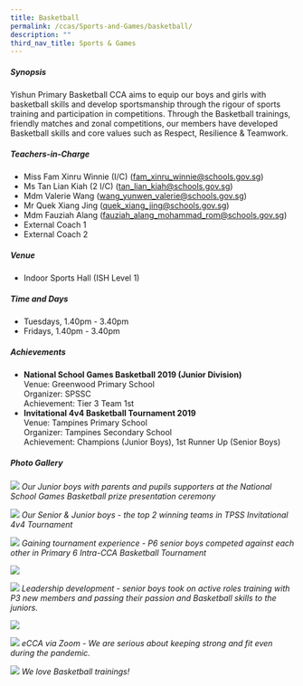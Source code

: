 ```yaml
---
title: Basketball
permalink: /ccas/Sports-and-Games/basketball/
description: ""
third_nav_title: Sports & Games
---
```




##### **Synopsis**
Yishun Primary Basketball CCA aims to equip our boys and girls with basketball skills and develop sportsmanship through the rigour of sports training and participation in competitions. Through the Basketball trainings, friendly matches and zonal competitions, our members have developed Basketball skills and core values such as Respect, Resilience & Teamwork.

##### **Teachers-in-Charge**
* Miss Fam Xinru Winnie (I/C) (fam_xinru_winnie@schools.gov.sg)
* Ms Tan Lian Kiah (2 I/C) (tan_lian_kiah@schools.gov.sg)
* Mdm Valerie Wang (wang_yunwen_valerie@schools.gov.sg)
* Mr Quek Xiang Jing (quek_xiang_jing@schools.gov.sg)
* Mdm Fauziah Alang (fauziah_alang_mohammad_rom@schools.gov.sg)
* External Coach 1
* External Coach 2

##### **Venue**
* Indoor Sports Hall (ISH Level 1)

##### **Time and Days**
* Tuesdays, 1.40pm - 3.40pm
* Fridays, 1.40pm - 3.40pm

##### **Achievements**
* **National School Games Basketball 2019 (Junior Division)**
<br>Venue: Greenwood Primary School
<br>Organizer: SPSSC
<br>Achievement: Tier 3 Team 1st
* **Invitational 4v4 Basketball Tournament 2019**
<br>Venue: Tampines Primary School
<br>Organizer: Tampines Secondary School
<br>Achievement: Champions (Junior Boys), 1st Runner Up (Senior Boys)

##### **Photo Gallery**

![](/images/CCAs/Basketball/CCA_Basketball_2020_1.jpg)
*Our Junior boys with parents and pupils supporters at the National School Games Basketball prize presentation ceremony*

![](/images/CCAs/Basketball/CCA_Basketball_2020_2.jpg)
*Our Senior & Junior boys -  the top 2 winning teams in TPSS Invitational 4v4 Tournament*

![](/images/CCAs/Basketball/Basketball_Photo_01.jpg)
*Gaining tournament experience - P6 senior boys competed against each other in Primary 6 Intra-CCA Basketball Tournament*

![](/images/CCAs/Basketball/Basketball_Photo_02.jpg)

![](/images/CCAs/Basketball/Basketball_Photo_03.jpg)
*Leadership development - senior boys took on active roles training with P3 new members and passing their passion and Basketball skills to the juniors.*

![](/images/CCAs/Basketball/Basketball_Photo_04.jpg)

![](/images/CCAs/Basketball/Basketball_Photo_05.jpg)
*eCCA via Zoom - We are serious about keeping strong and fit even during the pandemic.*

![](/images/CCAs/Basketball/CCA_Basketball_2020_3.jpg)
*We love Basketball trainings!*